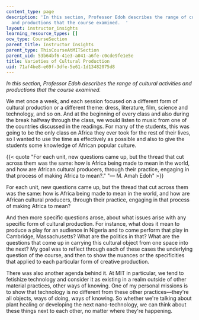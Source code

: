 ```yaml
---
content_type: page
description: 'In this section, Professor Edoh describes the range of cultural activities
  and productions that the course examined.  '
layout: instructor_insights
learning_resource_types: []
ocw_type: CourseSection
parent_title: Instructor Insights
parent_type: ThisCourseAtMITSection
parent_uid: 53b64bf6-41e3-a041-a6fe-c0cde9fe1e5e
title: Varieties of Cultural Production
uid: 71af4be8-e69f-3dfe-5e61-1d13482075d8
---
```


_In this section, Professor Edoh describes the range of cultural activities and productions that the course examined._

We met once a week, and each session focused on a different form of cultural production or a different theme: dress, literature, film, science and technology, and so on. And at the beginning of every class and also during the break halfway through the class, we would listen to music from one of the countries discussed in the readings. For many of the students, this was going to be the only class on Africa they ever took for the rest of their lives, so I wanted to use the time as effectively as possible and also to give the students some knowledge of African popular culture.

{{< quote "For each unit, new questions came up, but the thread that cut across them was the same: how is Africa being made to mean in the world, and how are African cultural producers, through their practice, engaging in that process of making Africa to mean?." "— M. Amah Edoh" >}}

For each unit, new questions came up, but the thread that cut across them was the same: how is Africa being made to mean in the world, and how are African cultural producers, through their practice, engaging in that process of making Africa to mean?

And then more specific questions arose, about what issues arise with any specific form of cultural production. For instance, what does it mean to produce a play for an audience in Nigeria and to come perform that play in Cambridge, Massachusetts? What are the politics in that? What are the questions that come up in carrying this cultural object from one space into the next? My goal was to reflect through each of these cases the underlying question of the course, and then to show the nuances or the specificities that applied to each particular form of creative production.

There was also another agenda behind it. At MIT in particular, we tend to fetishize technology and consider it as existing in a realm outside of other material practices, other ways of knowing. One of my personal missions is to show that technology is no different from these other practices—they're all objects, ways of doing, ways of knowing. So whether we're talking about plant healing or developing the next nano-technology, we can think about these things next to each other, no matter where they're happening.